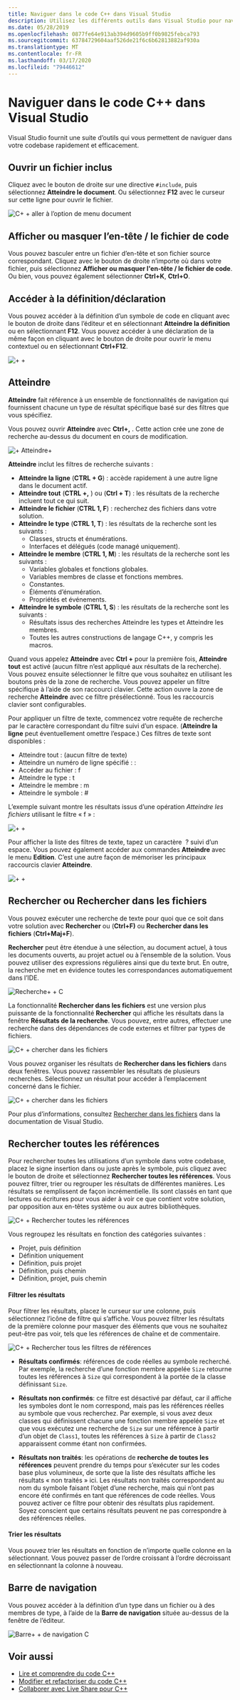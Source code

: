 ```yaml
---
title: Naviguer dans le code C++ dans Visual Studio
description: Utilisez les différents outils dans Visual Studio pour naviguer dans votre codebase C++.
ms.date: 05/28/2019
ms.openlocfilehash: 0877fe64e913ab394d9605b9ff0b9825febca793
ms.sourcegitcommit: 63784729604aaf526de21f6c6b62813882af930a
ms.translationtype: MT
ms.contentlocale: fr-FR
ms.lasthandoff: 03/17/2020
ms.locfileid: "79446612"
---
```

# <a name="navigate-c-code-in-visual-studio"></a>Naviguer dans le code C++ dans Visual Studio

Visual Studio fournit une suite d’outils qui vous permettent de naviguer dans votre codebase rapidement et efficacement.

## <a name="open-an-included-file"></a>Ouvrir un fichier inclus

Cliquez avec le bouton de droite sur une directive `#include`, puis sélectionnez **Atteindre le document**. Ou sélectionnez **F12** avec le curseur sur cette ligne pour ouvrir le fichier.

![C&#43; &#43; aller à l’option de menu document](../ide/media/go-to-document.png "Atteindre le document")

## <a name="toggle-headercode-file"></a>Afficher ou masquer l’en-tête / le fichier de code

Vous pouvez basculer entre un fichier d’en-tête et son fichier source correspondant. Cliquez avec le bouton de droite n’importe où dans votre fichier, puis sélectionnez **Afficher ou masquer l'en-tête / le fichier de code**. Ou bien, vous pouvez également sélectionner **Ctrl+K**, **Ctrl+O**.

## <a name="go-to-definitiondeclaration"></a>Accéder à la définition/déclaration

Vous pouvez accéder à la définition d’un symbole de code en cliquant avec le bouton de droite dans l’éditeur et en sélectionnant **Atteindre la définition** ou en sélectionnant **F12**. Vous pouvez accéder à une déclaration de la même façon en cliquant avec le bouton de droite pour ouvrir le menu contextuel ou en sélectionnant **Ctrl+F12**.

![&#43; &#43;](../ide/media/go-to-def.png "Atteindre la définition")

## <a name="go-to"></a>Atteindre

**Atteindre** fait référence à un ensemble de fonctionnalités de navigation qui fournissent chacune un type de résultat spécifique basé sur des filtres que vous spécifiez. 

Vous pouvez ouvrir **Atteindre** avec **Ctrl+,** . Cette action crée une zone de recherche au-dessus du document en cours de modification.

![&#43; Atteindre&#43;](../ide/media/go-to-cpp.png "Atteindre")

**Atteindre** inclut les filtres de recherche suivants :

- **Atteindre la ligne** (**CTRL + G**) : accède rapidement à une autre ligne dans le document actif.
- **Atteindre tout** (**CTRL +,** ) ou (**Ctrl + T**) : les résultats de la recherche incluent tout ce qui suit.
- **Atteindre le fichier** (**CTRL 1, F**) : recherchez des fichiers dans votre solution.
- **Atteindre le type** (**CTRL 1, T**) : les résultats de la recherche sont les suivants :
  - Classes, structs et énumérations.
  - Interfaces et délégués (code managé uniquement).
- **Atteindre le membre** (**CTRL 1, M**) : les résultats de la recherche sont les suivants :
  - Variables globales et fonctions globales.
  - Variables membres de classe et fonctions membres.
  - Constantes.
  - Éléments d’énumération.
  - Propriétés et événements.
- **Atteindre le symbole** (**CTRL 1, S**) : les résultats de la recherche sont les suivants :
  - Résultats issus des recherches Atteindre les types et Atteindre les membres.
  - Toutes les autres constructions de langage C++, y compris les macros.

Quand vous appelez **Atteindre** avec **Ctrl +** pour la première fois, **Atteindre tout** est activé (aucun filtre n’est appliqué aux résultats de la recherche). Vous pouvez ensuite sélectionner le filtre que vous souhaitez en utilisant les boutons près de la zone de recherche. Vous pouvez appeler un filtre spécifique à l’aide de son raccourci clavier. Cette action ouvre la zone de recherche **Atteindre** avec ce filtre présélectionné. Tous les raccourcis clavier sont configurables.

Pour appliquer un filtre de texte, commencez votre requête de recherche par le caractère correspondant du filtre suivi d’un espace. (**Atteindre la ligne** peut éventuellement omettre l’espace.) Ces filtres de texte sont disponibles :

- Atteindre tout : (aucun filtre de texte)
- Atteindre un numéro de ligne spécifié : :
- Accéder au fichier : f
- Atteindre le type : t
- Atteindre le membre : m
- Atteindre le symbole : #

L’exemple suivant montre les résultats issus d’une opération *Atteindre les fichiers* utilisant le filtre « f » :

![&#43; &#43;](../ide/media/vs2017-go-to-results.png "Accéder au menu")

Pour afficher la liste des filtres de texte, tapez un caractère  ? suivi d’un espace. Vous pouvez également accéder aux commandes **Atteindre** avec le menu **Edition**. C’est une autre façon de mémoriser les principaux raccourcis clavier **Atteindre**.

![&#43; &#43;](../ide/media/go-to-menu-cpp.png "Accéder au menu")

## <a name="find-or-find-in-files"></a>Rechercher ou Rechercher dans les fichiers

Vous pouvez exécuter une recherche de texte pour quoi que ce soit dans votre solution avec **Rechercher** ou (**Ctrl+F)** ou **Rechercher dans les fichiers** (**Ctrl+Maj+F**).

**Rechercher** peut être étendue à une sélection, au document actuel, à tous les documents ouverts, au projet actuel ou à l’ensemble de la solution. Vous pouvez utiliser des expressions régulières ainsi que du texte brut. En outre, la recherche met en évidence toutes les correspondances automatiquement dans l’IDE.

![Recherche&#43; &#43; C](../ide/media/find-cpp.png "Rechercher")

La fonctionnalité **Rechercher dans les fichiers** est une version plus puissante de la fonctionnalité **Rechercher** qui affiche les résultats dans la fenêtre **Résultats de la recherche**. Vous pouvez, entre autres, effectuer une recherche dans des dépendances de code externes et filtrer par types de fichiers. 

![C&#43; &#43; chercher dans les fichiers](../ide/media/find-in-files-cpp.png "Rechercher dans les fichiers")

Vous pouvez organiser les résultats de **Rechercher dans les fichiers** dans deux fenêtres. Vous pouvez rassembler les résultats de plusieurs recherches. Sélectionnez un résultat pour accéder à l’emplacement concerné dans le fichier.

![C&#43; &#43; chercher dans les fichiers](../ide/media/vs2017-find-in-files-results.png "Rechercher dans les fichiers")

Pour plus d’informations, consultez [Rechercher dans les fichiers](/visualstudio/ide/find-in-files) dans la documentation de Visual Studio.

## <a name="find-all-references"></a>Rechercher toutes les références

Pour rechercher toutes les utilisations d’un symbole dans votre codebase, placez le signe insertion dans ou juste après le symbole, puis cliquez avec le bouton de droite et sélectionnez **Rechercher toutes les références**. Vous pouvez filtrer, trier ou regrouper les résultats de différentes manières. Les résultats se remplissent de façon incrémentielle. Ils sont classés en tant que lectures ou écritures pour vous aider à voir ce que contient votre solution, par opposition aux en-têtes système ou aux autres bibliothèques.

![C&#43; &#43; Rechercher toutes les références](../ide/media/find-all-references-results-cpp.png "Rechercher toutes les références")

Vous regroupez les résultats en fonction des catégories suivantes :

- Projet, puis définition
- Définition uniquement
- Définition, puis projet
- Définition, puis chemin
- Définition, projet, puis chemin

#### <a name="filter-results"></a>Filtrer les résultats

Pour filtrer les résultats, placez le curseur sur une colonne, puis sélectionnez l’icône de filtre qui s’affiche. Vous pouvez filtrer les résultats de la première colonne pour masquer des éléments que vous ne souhaitez peut-être pas voir, tels que les références de chaîne et de commentaire.

![C&#43; &#43; Rechercher tous les filtres de références](../ide/media/find-all-references-filters-cpp.png "Rechercher tous les filtres de références")

- **Résultats confirmés**: références de code réelles au symbole recherché. Par exemple, la recherche d’une fonction membre appelée `Size` retourne toutes les références à `Size` qui correspondent à la portée de la classe définissant `Size`.

- **Résultats non confirmés**: ce filtre est désactivé par défaut, car il affiche les symboles dont le nom correspond, mais pas les références réelles au symbole que vous recherchez. Par exemple, si vous avez deux classes qui définissent chacune une fonction membre appelée `Size` et que vous exécutez une recherche de `Size` sur une référence à partir d’un objet de `Class1`, toutes les références à `Size` à partir de `Class2` apparaissent comme étant non confirmées.

- **Résultats non traités**: les opérations de **recherche de toutes les références** peuvent prendre du temps pour s’exécuter sur les codes base plus volumineux, de sorte que la liste des résultats affiche les résultats « non traités » ici. Les résultats non traités correspondent au nom du symbole faisant l’objet d’une recherche, mais qui n’ont pas encore été confirmés en tant que références de code réelles. Vous pouvez activer ce filtre pour obtenir des résultats plus rapidement. Soyez conscient que certains résultats peuvent ne pas correspondre à des références réelles.

#### <a name="sort-results"></a>Trier les résultats

Vous pouvez trier les résultats en fonction de n’importe quelle colonne en la sélectionnant. Vous pouvez passer de l’ordre croissant à l’ordre décroissant en sélectionnant la colonne à nouveau.

## <a name="navigation-bar"></a>Barre de navigation

Vous pouvez accéder à la définition d’un type dans un fichier ou à des membres de type, à l’aide de la **Barre de navigation** située au-dessus de la fenêtre de l’éditeur.

![Barre&#43; &#43; de navigation C](../ide/media/navbar-cpp.png "Barre de navigation")

## <a name="see-also"></a>Voir aussi

- [Lire et comprendre du code C++](read-and-understand-code-cpp.md)</br>
- [Modifier et refactoriser du code C++](read-and-understand-code-cpp.md)</br>
- [Collaborer avec Live Share pour C++](live-share-cpp.md)
